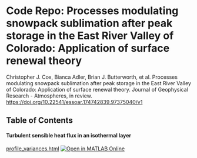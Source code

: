 # Code Repo: Processes modulating snowpack sublimation after peak storage in the East River Valley of Colorado: Application of surface renewal theory

Christopher J. Cox, Bianca Adler, Brian J. Butterworth, et al. Processes modulating snowpack sublimation after peak storage in the East River Valley of Colorado: Application of surface renewal theory. Journal of Geophysical Research - Atmospheres, in review. https://doi.org/10.22541/essoar.174742839.97375040/v1


## Table of Contents

#### Turbulent sensible heat flux in an isothermal layer

[profile_variances.html](https://github.com/chrisjcox/splash-heat-transfer/blob/main/paper_workflows/profile_variances.html) [![Open in MATLAB Online](https://www.mathworks.com/images/responsive/global/open-in-matlab-online.svg)](https://matlab.mathworks.com/open/github/v1?repo=chrisjcox/splash-heat-transfers&file=live/profile_variances.mlx)